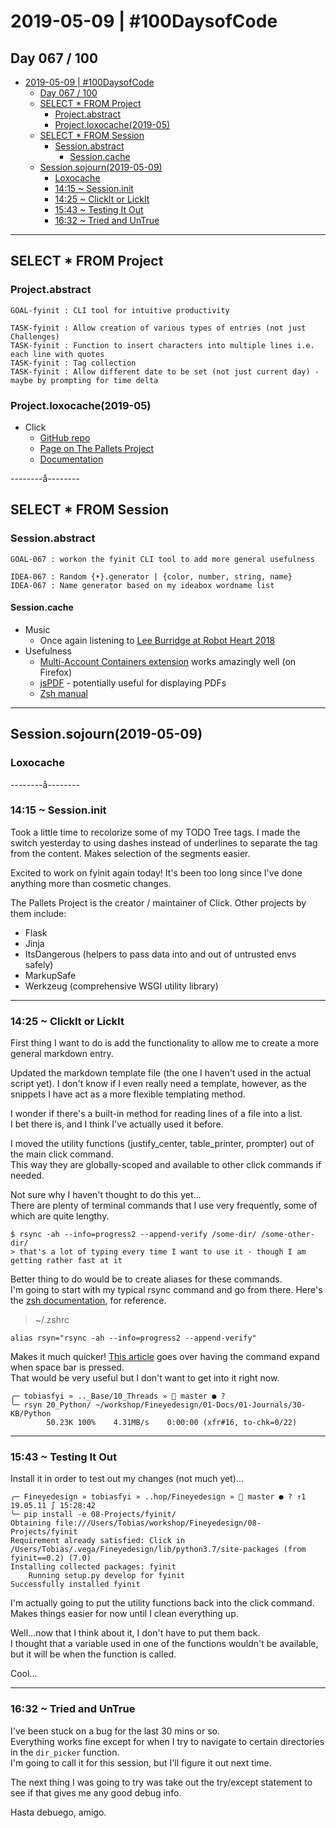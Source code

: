 # 2019-05-09 | #100DaysofCode

## Day 067 / 100

- [2019-05-09 | #100DaysofCode](#2019-05-09--100daysofcode)
  - [Day 067 / 100](#day-067--100)
  - [SELECT * FROM Project](#select--from-project)
    - [Project.abstract](#projectabstract)
    - [Project.loxocache(2019-05)](#projectloxocache2019-05)
  - [SELECT * FROM Session](#select--from-session)
    - [Session.abstract](#sessionabstract)
      - [Session.cache](#sessioncache)
  - [Session.sojourn(2019-05-09)](#sessionsojourn2019-05-09)
    - [Loxocache](#loxocache)
    - [14:15 ~ Session.init](#1415--sessioninit)
    - [14:25 ~ ClickIt or LickIt](#1425--clickit-or-lickit)
    - [15:43 ~ Testing It Out](#1543--testing-it-out)
    - [16:32 ~ Tried and UnTrue](#1632--tried-and-untrue)

---

## SELECT * FROM Project

### Project.abstract

    GOAL-fyinit : CLI tool for intuitive productivity  

    TASK-fyinit : Allow creation of various types of entries (not just Challenges)  
    TASK-fyinit : Function to insert characters into multiple lines i.e. each line with quotes  
    TASK-fyinit : Tag collection  
    TASK-fyinit : Allow different date to be set (not just current day) - maybe by prompting for time delta  

### Project.loxocache(2019-05)

- Click
  - [GitHub repo](https://github.com/pallets/click)
  - [Page on The Pallets Project](https://palletsprojects.com/p/click/)
  - [Documentation](https://click.palletsprojects.com/en/7.x/)

--------å--------

## SELECT * FROM Session

### Session.abstract

    GOAL-067 : workon the fyinit CLI tool to add more general usefulness  

    IDEA-067 : Random {•}.generator | {color, number, string, name}  
    IDEA-067 : Name generator based on my ideabox wordname list  

#### Session.cache

- Music
  - Once again listening to [Lee Burridge at Robot Heart 2018](https://soundcloud.com/robot-heart)
- Usefulness
  - [Multi-Account Containers extension](https://addons.mozilla.org/en-US/firefox/addon/multi-account-containers/) works amazingly well (on Firefox)
  - [jsPDF](https://github.com/MrRio/jsPDF) - potentially useful for displaying PDFs
  - [Zsh manual](http://zsh.sourceforge.net/Doc/Release/zsh_toc.html)

---

## Session.sojourn(2019-05-09)

### Loxocache

--------å--------

### 14:15 ~ Session.init

Took a little time to recolorize some of my TODO Tree tags. I made the switch yesterday to using dashes instead of underlines to separate the tag from the content. Makes selection of the segments easier.

Excited to work on fyinit again today! It's been too long since I've done anything more than cosmetic changes.

The Pallets Project is the creator / maintainer of Click. Other projects by them include:

- Flask
- Jinja
- ItsDangerous (helpers to pass data into and out of untrusted envs safely)
- MarkupSafe
- Werkzeug (comprehensive WSGI utility library)

---

### 14:25 ~ ClickIt or LickIt

First thing I want to do is add the functionality to allow me to create a more general markdown entry.

Updated the markdown template file (the one I haven't used in the actual script yet).
I don't know if I even really need a template, however, as the snippets I have act as a more flexible templating method.

I wonder if there's a built-in method for reading lines of a file into a list.  
I bet there is, and I think I've actually used it before.

I moved the utility functions (justify_center, table_printer, prompter) out of the main click command.  
This way they are globally-scoped and available to other click commands if needed.  

Not sure why I haven't thought to do this yet...  
There are plenty of terminal commands that I use very frequently, some of which are quite lengthy.

    $ rsync -ah --info=progress2 --append-verify /some-dir/ /some-other-dir/
    > that's a lot of typing every time I want to use it - though I am getting rather fast at it

Better thing to do would be to create aliases for these commands.  
I'm going to start with my typical rsync command and go from there.
Here's the [zsh documentation](http://zsh.sourceforge.net/Doc/Release/zsh_toc.html), for reference.

> ~/.zshrc

    alias rsyn="rsync -ah --info=progress2 --append-verify"

Makes it much quicker! [This article](https://blog.sebastian-daschner.com/entries/zsh-aliases) goes over having the command expand when space bar is pressed.  
That would be very useful but I don't want to get into it right now.

    ╭─ tobiasfyi » .._Base/10_Threads »  master ● ?
    ╰─ rsyn 20_Python/ ~/workshop/Fineyedesign/01-Docs/01-Journals/30-KB/Python
            50.23K 100%    4.31MB/s    0:00:00 (xfr#16, to-chk=0/22)

---

### 15:43 ~ Testing It Out

Install it in order to test out my changes (not much yet)...

    ╭─ Fineyedesign » tobiasfyi » ..hop/Fineyedesign »  master ● ? ↑1          19.05.11 ∫ 15:28:42
    ╰─ pip install -e 08-Projects/fyinit/
    Obtaining file:///Users/Tobias/workshop/Fineyedesign/08-Projects/fyinit
    Requirement already satisfied: Click in /Users/Tobias/.vega/Fineyedesign/lib/python3.7/site-packages (from fyinit==0.2) (7.0)
    Installing collected packages: fyinit
        Running setup.py develop for fyinit
    Successfully installed fyinit

I'm actually going to put the utility functions back into the click command. Makes things easier for now until I clean everything up.

Well...now that I think about it, I don't have to put them back.  
I thought that a variable used in one of the functions wouldn't be available, but it will be when the function is called.

Cool...

---

### 16:32 ~ Tried and UnTrue

I've been stuck on a bug for the last 30 mins or so.  
Everything works fine except for when I try to navigate to certain directories in the `dir_picker` function.  
I'm going to call it for this session, but I'll figure it out next time.

The next thing I was going to try was take out the try/except statement to see if that gives me any good debug info.

Hasta debuego, amigo.